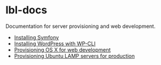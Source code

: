 # lbl-docs

Documentation for server provisioning and web development.

- [Installing Symfony](https://github.com/nlenkowski/lbl-docs/blob/master/installing-symfony.md)
- [Installing WordPress with WP-CLI](https://github.com/nlenkowski/lbl-docs/blob/master/installing-wordpress-with-wpcli.md)
- [Provisioning OS X for web development](https://github.com/nlenkowski/lbl-docs/blob/master/provisioning-osx-for-web-development.md)
- [Provisioning Ubuntu LAMP servers for production](https://github.com/nlenkowski/lbl-docs/blob/master/provisioning-ubuntu-lamp-servers.md)